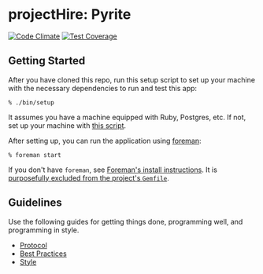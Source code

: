# projectHire: Pyrite

[![Code Climate](https://codeclimate.com/repos/55cb8f94e30ba062a1000783/badges/66177bfbcdc9f0bf2db7/gpa.svg)](https://codeclimate.com/repos/55cb8f94e30ba062a1000783/feed)
[![Test Coverage](https://codeclimate.com/repos/55cb9913e30ba00a240009bb/badges/e7437e1a3d9f82b192d6/coverage.svg)](https://codeclimate.com/repos/55cb9913e30ba00a240009bb/coverage)

## Getting Started

After you have cloned this repo, run this setup script to set up your machine
with the necessary dependencies to run and test this app:

    % ./bin/setup

It assumes you have a machine equipped with Ruby, Postgres, etc. If not, set up
your machine with [this script].

[this script]: https://github.com/thoughtbot/laptop

After setting up, you can run the application using [foreman]:

    % foreman start

If you don't have `foreman`, see [Foreman's install instructions][foreman]. It
is [purposefully excluded from the project's `Gemfile`][exclude].

[foreman]: https://github.com/ddollar/foreman
[exclude]: https://github.com/ddollar/foreman/pull/437#issuecomment-41110407

## Guidelines

Use the following guides for getting things done, programming well, and
programming in style.

* [Protocol](http://github.com/thoughtbot/guides/blob/master/protocol)
* [Best Practices](http://github.com/thoughtbot/guides/blob/master/best-practices)
* [Style](http://github.com/thoughtbot/guides/blob/master/style)
